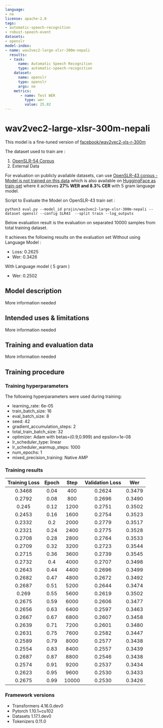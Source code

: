 ```yaml
---
language:
- ne
license: apache-2.0
tags:
- automatic-speech-recognition
- robust-speech-event
datasets:
- openslr
model-index:
- name: wav2vec2-large-xlsr-300m-nepali
  results:
  - task: 
      name: Automatic Speech Recognition 
      type: automatic-speech-recognition
    dataset:
      name: openslr 
      type: openslr
      args: ne
    metrics:
       - name: Test WER
         type: wer
         value: 25.02 
---
```

# wav2vec2-large-xlsr-300m-nepali

This model is a fine-tuned version of [facebook/wav2vec2-xls-r-300m](https://huggingface.co/facebook/wav2vec2-xls-r-300m)

The dataset used to train are :

1. [OpenSLR-54 Corpus](https://openslr.org/54/)
2. External Data 

For evaluation on publicly available datasets, can use [OpenSLR-43 corpus - Model is not trained on this data](http://www.openslr.org/43) which is also available on [HuggingFace as train-set](https://huggingface.co/datasets/openslr/viewer/SLR43/train) where it achieves **27% WER and 8.3% CER** with 5 gram language model.

Script to Evaluate the Model on OpenSLR-43 train set :

	python3 eval.py --model_id prajin/wav2vec2-large-xlsr-300m-nepali --dataset openslr --config SLR43  --split train --log_outputs



Below evaluation result is the evaluation on separated 10000 samples from total training dataset.

It achieves the following results on the evaluation set Without using Language Model :
- Loss: 0.2625
- Wer: 0.3426

With Language model ( 5 gram ) 
- Wer: 0.2502



## Model description

More information needed

## Intended uses & limitations

More information needed

## Training and evaluation data

More information needed

## Training procedure

### Training hyperparameters

The following hyperparameters were used during training:
- learning_rate: 6e-05
- train_batch_size: 16
- eval_batch_size: 8
- seed: 42
- gradient_accumulation_steps: 2
- total_train_batch_size: 32
- optimizer: Adam with betas=(0.9,0.999) and epsilon=1e-08
- lr_scheduler_type: linear
- lr_scheduler_warmup_steps: 1000
- num_epochs: 1
- mixed_precision_training: Native AMP

### Training results

| Training Loss | Epoch | Step  | Validation Loss | Wer    |
|:-------------:|:-----:|:-----:|:---------------:|:------:|
| 0.3468        | 0.04  | 400   | 0.2624          | 0.3479 |
| 0.2792        | 0.08  | 800   | 0.2696          | 0.3490 |
| 0.245         | 0.12  | 1200  | 0.2751          | 0.3502 |
| 0.2453        | 0.16  | 1600  | 0.2754          | 0.3523 |
| 0.2332        | 0.2   | 2000  | 0.2779          | 0.3517 |
| 0.2321        | 0.24  | 2400  | 0.2775          | 0.3528 |
| 0.2708        | 0.28  | 2800  | 0.2764          | 0.3533 |
| 0.2709        | 0.32  | 3200  | 0.2723          | 0.3544 |
| 0.2715        | 0.36  | 3600  | 0.2739          | 0.3545 |
| 0.2732        | 0.4   | 4000  | 0.2707          | 0.3498 |
| 0.2643        | 0.44  | 4400  | 0.2696          | 0.3499 |
| 0.2682        | 0.47  | 4800  | 0.2672          | 0.3492 |
| 0.2687        | 0.51  | 5200  | 0.2644          | 0.3474 |
| 0.269         | 0.55  | 5600  | 0.2619          | 0.3502 |
| 0.2675        | 0.59  | 6000  | 0.2606          | 0.3477 |
| 0.2656        | 0.63  | 6400  | 0.2597          | 0.3463 |
| 0.2667        | 0.67  | 6800  | 0.2607          | 0.3458 |
| 0.2639        | 0.71  | 7200  | 0.2601          | 0.3480 |
| 0.2631        | 0.75  | 7600  | 0.2582          | 0.3447 |
| 0.2589        | 0.79  | 8000  | 0.2577          | 0.3438 |
| 0.2554        | 0.83  | 8400  | 0.2557          | 0.3439 |
| 0.2687        | 0.87  | 8800  | 0.2546          | 0.3438 |
| 0.2574        | 0.91  | 9200  | 0.2537          | 0.3434 |
| 0.2623        | 0.95  | 9600  | 0.2530          | 0.3433 |
| 0.2675        | 0.99  | 10000 | 0.2530          | 0.3426 |


### Framework versions

- Transformers 4.16.0.dev0
- Pytorch 1.10.1+cu102
- Datasets 1.17.1.dev0
- Tokenizers 0.11.0
